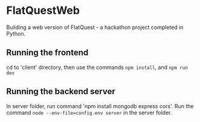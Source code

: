 # FlatQuestWeb

Building a web version of FlatQuest - a hackathon project completed in Python.

## Running the frontend 
cd to 'client' directory, then use the commands `npm install`, and `npm run dev`

## Running the backend server
In server folder, run command 'npm install mongodb express cors'.
Run the command `node --env-file=config.env server` in the server folder.